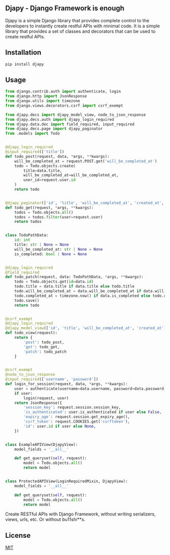 ## Djapy - Django Framework is enough
Djapy is a simple Django library that provides complete control to the developers to instantly
create restful APIs with minimal code. It is a simple library that provides a set of classes
and decorators that can be used to create restful APIs.

## Installation
```bash
pip install djapy
```

## Usage

```python
from django.contrib.auth import authenticate, login
from django.http import JsonResponse
from django.utils import timezone
from django.views.decorators.csrf import csrf_exempt

from djapy.decs import djapy_model_view, node_to_json_response
from djapy.decs.auth import djapy_login_required
from djapy.data.dec import field_required, input_required
from djapy.decs.page import djapy_paginator
from .models import Todo


@djapy_login_required
@input_required(['title'])
def todo_post(request, data, *args, **kwargs):
    will_be_completed_at = request.POST.get('will_be_completed_at')
    todo = Todo.objects.create(
        title=data.title,
        will_be_completed_at=will_be_completed_at,
        user_id=request.user.id
    )
    return todo


@djapy_paginator(['id', 'title', 'will_be_completed_at', 'created_at', 'user_id', 'username'])
def todo_get(request, *args, **kwargs):
    todos = Todo.objects.all()
    todos = todos.filter(user=request.user)
    return todos


class TodoPathData:
    id: int
    title: str | None = None
    will_be_completed_at: str | None = None
    is_completed: bool | None = None


@djapy_login_required
@field_required
def todo_patch(request, data: TodoPathData, *args, **kwargs):
    todo = Todo.objects.get(id=data.id)
    todo.title = data.title if data.title else todo.title
    todo.will_be_completed_at = data.will_be_completed_at if data.will_be_completed_at else None
    todo.completed_at = timezone.now() if data.is_completed else todo.completed_at
    todo.save()
    return todo


@csrf_exempt
@djapy_login_required
@djapy_model_view(['id', 'title', 'will_be_completed_at', 'created_at'], True)
def todo_view(request):
    return {
        'post': todo_post,
        'get': todo_get,
        'patch': todo_patch
    }


@csrf_exempt
@node_to_json_response
@input_required(['username', 'password'])
def login_for_session(request, data, *args, **kwargs):
    user = authenticate(username=data.username, password=data.password)
    if user:
        login(request, user)
    return JsonResponse({
        'session_key': request.session.session_key,
        'is_authenticated': user.is_authenticated if user else False,
        'expiry_age': request.session.get_expiry_age(),
        'csrf_token': request.COOKIES.get('csrftoken'),
        'id': user.id if user else None,
    })


class ExampleAPIView(DjapyView):
    model_fields = '__all__'

    def get_queryset(self, request):
        model = Todo.objects.all()
        return model


class ProtectedAPIView(LoginRequiredMixin, DjapyView):
    model_fields = '__all__'

    def get_queryset(self, request):
        model = Todo.objects.all()
        return model
```

Create RESTful APIs with Django Framework, without writing serializers, views, urls, etc. Or without bu11shi**s.


## License
[MIT](https://choosealicense.com/licenses/mit/)
